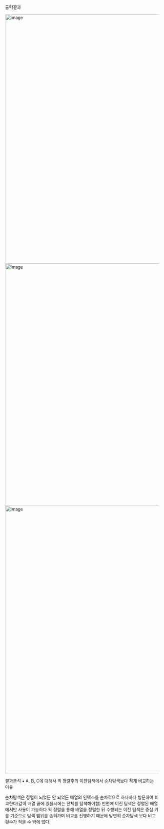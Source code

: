 출력결과



<img width="817" alt="image" src="https://github.com/user-attachments/assets/c6a41f14-ff9a-474f-824f-0c2573d2e004">
<img width="793" alt="image" src="https://github.com/user-attachments/assets/5cd00fe6-c6d7-4d3f-9a5f-9f73e597380e">
<img width="876" alt="image" src="https://github.com/user-attachments/assets/6bb89ba6-61a5-4878-9763-7a4672b4dab7">



결과분석
▪ A, B, C에 대해서 퀵 정렬후의 이진탐색에서 순차탐색보다 적게 비교하는 이유 

순차탐색은 정렬이 되었든 안 되었든 배열의 인덱스를 순차적으로 하나하나 방문하여 비교한다(값이 배열 끝에 있을시에는 전체를 탐색해야함)
반면에 이진 탐색은 정렬된 배열에서만 사용이 가능하다
퀵 정렬을 통해 배열을 정렬한 뒤 수행되는 이진 탐색은 중심 키를 기준으로 탐색 범위를 좁혀가며 비교를 진행하기 때문에 
당연히 순차탐색 보다 비교횟수가 적을 수 밖에 없다.
